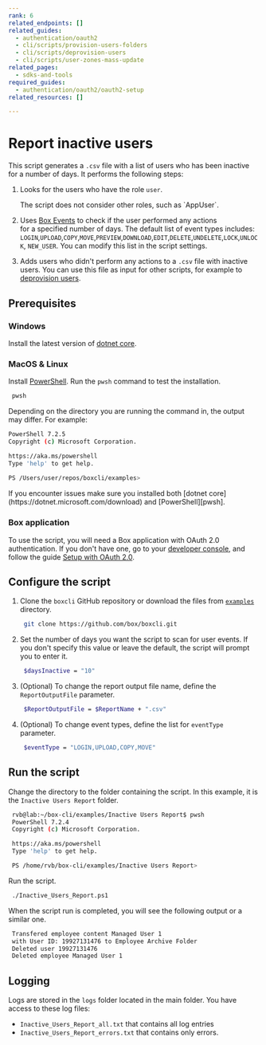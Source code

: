 ```yaml
---
rank: 6
related_endpoints: []
related_guides:
  - authentication/oauth2
  - cli/scripts/provision-users-folders
  - cli/scripts/deprovision-users
  - cli/scripts/user-zones-mass-update
related_pages:
  - sdks-and-tools
required_guides:
  - authentication/oauth2/oauth2-setup
related_resources: []

---
```

# Report inactive users

<!-- markdownlint-disable line-length -->

This script generates a `.csv` file with a list of users who has been inactive for a number of days. It performs the following steps:

1. Looks for the users who have the role `user`. 

   <message>
   The script does not consider other roles, such as `AppUser`.
   </message>
   
2. Uses [Box Events][boxevents] to check if the user performed any actions   
   for a specified number of days.
   The default list of event types includes: `LOGIN`,`UPLOAD`,`COPY`,`MOVE`,`PREVIEW`,`DOWNLOAD`,`EDIT`,`DELETE`,`UNDELETE`,`LOCK`,`UNLOCK`, `NEW_USER`. You can modify this list in the script settings.
3. Adds users who didn't perform any actions to a `.csv` file with
   inactive users. You can use this file as input for other scripts, for example to [deprovision users][deprovisionscript].

## Prerequisites

### Windows

Install the latest version of [dotnet core](https://dotnet.microsoft.com/download).

### MacOS & Linux

Install [PowerShell][pwsh]. Run the `pwsh` command to test the installation.

   ```bash
    pwsh 
   ```

Depending on the directory you are
running the command in, the output may differ.
For example:

   ```bash
   PowerShell 7.2.5
   Copyright (c) Microsoft Corporation.

   https://aka.ms/powershell
   Type 'help' to get help.
     
   PS /Users/user/repos/boxcli/examples> 
   ```

   <message>
      If you encounter issues make sure you installed both 
      [dotnet core](https://dotnet.microsoft.com/download) and 
      [PowerShell][pwsh].
   </message>

### Box application

To use the script, you will need a Box application
with OAuth 2.0 authentication. If you don't have one,
go to your [developer console][console], and follow the guide 
[Setup with OAuth 2.0][auth].

## Configure the script

1. Clone the `boxcli` GitHub repository 
   or download the files from [`examples`][examples] directory.

   ```bash
    git clone https://github.com/box/boxcli.git
   ```

2. Set the number of days you want the script to scan for user events. If you   don't specify this value or leave the default, the script will prompt you to enter it.

   ```bash
    $daysInactive = "10"
   ```

3. (Optional) To change the report output file name, define the
   `ReportOutputFile` parameter.

   ```bash
    $ReportOutputFile = $ReportName + ".csv"
   ```

4. (Optional) To change event types, define the list for `eventType` parameter.

   ```bash
    $eventType = "LOGIN,UPLOAD,COPY,MOVE"
   ```

## Run the script

Change the directory to the folder containing the script. 
   In this example, it is the `Inactive Users Report` folder.
   
   ```bash
    rvb@lab:~/box-cli/examples/Inactive Users Report$ pwsh
    PowerShell 7.2.4
    Copyright (c) Microsoft Corporation.

    https://aka.ms/powershell
    Type 'help' to get help.

    PS /home/rvb/box-cli/examples/Inactive Users Report>

   ```

Run the script.
   
   ```bash
    ./Inactive_Users_Report.ps1
   ```
   
When the script run is completed, you will see the following 
output or a similar one.

   ```bash
    Transfered employee content Managed User 1
    with User ID: 19927131476 to Employee Archive Folder
    Deleted user 19927131476
    Deleted employee Managed User 1
   ```

## Logging

Logs are stored in the `logs` folder located in the main folder. 
You have access to these log files:

* `Inactive_Users_Report_all.txt` that contains all log entries
* `Inactive_Users_Report_errors.txt` that contains only errors.

<!-- markdownlint-enable line-length -->

[scripts]: https://github.com/box/boxcli/tree/main/examples
[pwsh]: https://docs.microsoft.com/en-us/powershell/scripting/install/installing-powershell?view=powershell-7.2
[quickstart]: g://cli/quick-start/create-oauth-app/
[boxevents]: https://developer.box.com/reference/resources/event/
[deprovisionscript]: g://cli/scripts/deprovision-users
[console]: https://app.box.com/developers/console
[auth]: g://authentication/oauth2/oauth2-setup
[examples]: https://github.com/box/boxcli/tree/main/examples/Inactive%20Users%20Report
